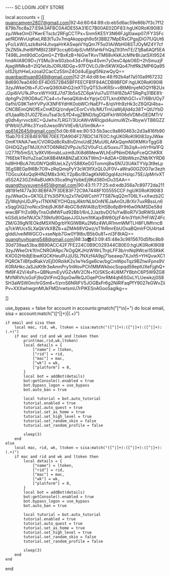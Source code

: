 ---- SC LOGIN JOEY STORE

local accounts = [[
quancamyen2807@gmail.com|92:4d:60:64:89:cb:eb5d6ac59e86b7f3c7f12879b7bc8a27:E9A3AFBC0A4DE55A31EC7B00AE02DF83:hgUK0RoKl90l83zyJWkeOmD7KwrETscb/2RFgCCTPx+Snm5KE5Y3N66FJgl0awp07/FY3SFcaefRDlWvUqKwLRB3tTu3v7mqAkoppqh9o5t3BB27MpERxCPgsjDiO7fJQUt6yFo/LkW/Lszb8sH4JtvqaHrKASwjeVYqQm7F5s01AiWbH08STJOyMZ4Y7cf2kZN5kJheI6PMBiI23BP3ccsj6GdpS/vM5faHkFhQqZ93fmTE/Z1jBa6AQf5EAT498LJmt90dCoQmG+ZYBxKzB+NiGwTKvvTM68vKkKJcMNrBrJatSXt9524hndAiIA9O9D+jYSMu3rwS0zbo43d+F6qx4Svm7yOesC4pkO6D+2hSmuzjFAjagWMks8+2IQ1eUbJORU8DGp+97FOVLOJ9n5KWXQo47htfRk2MP6Qa95oIS2IjzhHwLxzoaI2CacCz5SmZ4Od4uEjpgl5NizwQyQ==
quanbaothuan8049@gmail.com|52:2f:4d:d8:be:48:f92b4af7a510a9f672328d6907ea0490:EF4D0572B45BFFEECFB1F84ACDB9BFDF:hgUK0RoKl90l83zyJWkeOtb+FJCvwQ36IX4hG2/eXTDyQT53viKRSr+vBtM6nyeNOQYfB2UxJ2pi6iVU1kJPorxWYHXEJ7d73b5s5ZC6pkVui7uS1114f8ZbAT5RqPq31BE81rdphgPv2l9ODAuC7Ca4+t+fwoaQXdn4xYqrjxCGTLkndXNhGCl+v7/6BrUOy70afhI/G9KTehYVPyiX3NF6YdHK0obWCrNaEFf+8/qVHh9zHk3cZ6QlQI4ba+CNCBEimQNOfExCmKDQ/zndyeCEorCvVb/MUTrnUaWj4jId4z38T+QtUYbDd1UjaaRb31J0Z7EoiuTsal3cS/fD4vgZBND/bgDQiIFkIrWI06dVDMvDEDMTrVg0dh4yrvvcbXC+QJwhx7LRG7/3UcAWvWRIcjpd4uimuWZt+RbywVTB8GZZtPWbVj1JPAc3Yxs0JwsoI9VVltEv8/U/Iim9kA==
qp6142645@gmail.com|5d:0b:68:ee:90:53:5b3acc9a860463c2d3a816fb9015ab70:E2EB4E97BE70EE7DA904F27BDC147E0C:hgUK0RoKl90l83zyJWkeOmKYANA7we/CVORQd8cRs8lvD/noUdE2MuU6LAKkQqmNI0KMKirTggG8GHiDQZypTMJX/hXTO6NRd2VPpJs/52V0uFcLd/5uxoJT3b2qA+inVrfHa1FQU277fb5mS/L1y9XVI6msbLuzm9JXi8d6MewWLhEoPNimD6ApFceQChKRX7f6EbkTRsYuZoaCbK8B4MABNZaEXXkTWm3+AdDA+D8bWkznZNb1KYRD6hd9HHBcA7itU0NYQdRUeLkZyVS88XeGGTommj8wSN7J3UAkTYVp3t9eLp3EgSBEGp9l6Br7O9+zRqQmqPyY3cW3IfXzQL0JF0V+aWra00GZ0O7ar3ezhTDGcuX4oQq9HlN2M8x3rKLY2pBo/8OagKkN6OgqI4zcHsIqc7SE/JpMrlvXTd5S2A23GZihRaBUdKh35ca9hgYsibkEj9Kd380nDu3SAA==
quangthuyxuyen4451@gmail.com|90:43:11:77:25:ed:edb356a7c89772da211d8191ef477a30:8EBFA7F3DEB3F72C9A7448F105555CCF:hgUK0RoKl90l83zyJWkeOs+GK1GLEYs3i5PX/q2x17eQWCohY7TS87kqQ2mT06LY+xXwzb2CZj/WqhjnUDJPy+lTNXNEYCHQzqJ6ktrNLbOnN1EJaAnGtJ8rXir7uxRBssLn6xSqgGtQZnoNcxShbj9JK8iF4bGC8dWIAI8z/EHSBo8pBHH6w0fkMSDe58dwwcBFYrZo9ByTnsOdMWFud92Bb1/6nL2JazbvDO1uYwBloR7V3dRWSUAfRkGSdLktle1WJCk739kfu90QajeJJGUsm1ItKajxBW6OjzF4rln3Ybh7HFiWZ4FcZM/G39gN1EOkdMSXN0grbYKGlWBKu2N6z4WUR1mmWMTLH8FUMfrncBq7ckWUcx5LXaQkVkXBZb+aZMA68VQwz/sT1hRmrEbUOxaBQmlrFOU4rta4glddUveiMWGCO+xseNpb7Gw0Y9l8x/B5b0u81+nI3F8tAQ==
quanghuyhoang548@gmail.com|88:3a:ab:43:09:45:48e3c9815670d5fbc8b930d739aa53ba:BB90ACC42F7FE224C0B9C029344CB0E0:hgUK0RoKl90l83zyJWkeOrk1f/nCNROARpc7kOgQKJHzWWrLTtrpLFF3b/rnNq9Wcei15SKkKKXO02Hb8jEIbwKQCKHeuIPJJjUSL7NXzf4A9pj71seawp7XJxlt5+YHQvwXC1PQROkTilBfpdRakVzEjD0RoIkK2s1wYeSgeBcw/bgCmWpoTqz9BZtwiFpns9VK0RAHkcJaSJsKt9r3eAmnPry1nWovPCh1MMWkbocSopqd59eptUXeFjghQ+fM9F42V/4sPs+QBNumiEyVGZvMV2CN+fO/SKSc4U8M7YBbhC6P5W9ZG8MVNRVh/sGoFj9oQVlFmQ3qxGwRkQJOqePOnrRM4qh6SGxLYLUewkzj0S8SH3aWSW0m/trGSm6+f/zrnS6NRiFV5JOGBxFr6g2NiRlFaqPfY9027eGWvZiiPv+XXXwhwgmMUkFMD/vwtsmU7rPIKESnAGoo5agIkg==

]]

use_bypass =  false
for account in accounts:gmatch("[^\n]+") do
    local email, sisa = account:match("([^|]+)|(.+)")

    if email and sisa then
        local mac, rid, wk, ltoken = sisa:match("([^|]+):([^|]+):([^|]+):(.+)")
        if mac and rid and wk and ltoken then
            print(mac,rid,wk,ltoken)
            local details = {
                ["name"] = ltoken,
                ["rid"] = rid,
                ["mac"] = mac,
                ["wk"] = wk,
                ["platform"] = 0,
            }
            local bot = addBot(details)
            bot:getConsole().enabled = true
            bot.bypass_logon = use_bypass
            bot.auto_ban = true
        
            local tutorial = bot.auto_tutorial
            tutorial.enabled = true
            tutorial.auto_quest = true
            tutorial.set_as_home = true
            tutorial.set_high_level = true
            tutorial.set_random_skin = false
            tutorial.set_random_profile = false
        
            sleep(3)
        end
    else
        local mac, rid, wk, ltoken = sisa:match("([^|]+):([^|]+):([^|]+):(.+)")
        if mac and rid and wk and ltoken then
            local details = {
                ["name"] = ltoken,
                ["rid"] = rid,
                ["mac"] = mac,
                ["wk"] = wk,
                ["platform"] = 0,
            }
            local bot = addBot(details)
            bot:getConsole().enabled = true
            bot.bypass_logon = use_bypass
            bot.auto_ban = true
        
            local tutorial = bot.auto_tutorial
            tutorial.enabled = true
            tutorial.auto_quest = true
            tutorial.set_as_home = true
            tutorial.set_high_level = true
            tutorial.set_random_skin = false
            tutorial.set_random_profile = false
        
            sleep(3)
        end
    end
end
